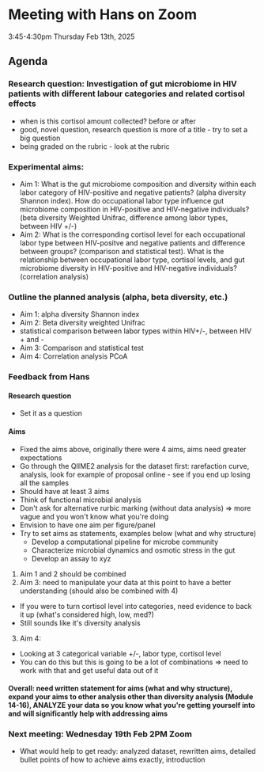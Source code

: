 # Meeting with Hans on Zoom 
3:45-4:30pm Thursday Feb 13th, 2025
## Agenda
 ### Research question: Investigation of gut microbiome in HIV patients with different labour categories and related cortisol effects
 * when is this cortisol amount collected? before or after
 * good, novel question, research question is more of a title - try to set a big question
 * being graded on the rubric - look at the rubric
 ### Experimental aims:
 * Aim 1: What is the gut microbiome composition and diversity within each labor category of HIV-positive and negative patients? (alpha diversity Shannon index). How do occupational labor type influence gut microbiome composition in HIV-positive and HIV-negative individuals? (beta diversity Weighted Unifrac, difference among labor types, between HIV +/-)
 * Aim 2: What is the corresponding cortisol level for each occupational labor type between HIV-positve and negative patients and difference between groups? (comparison and statistical test). What is the relationship between occupational labor type, cortisol levels, and gut microbiome diversity in HIV-positive and HIV-negative individuals? (correlation analysis)
 ### Outline the planned analysis (alpha, beta diversity, etc.)
 * Aim 1: alpha diversity Shannon index
 * Aim 2: Beta diversity weighted Unifrac
  * statistical comparison between labor types within HIV+/-, between HIV + and -
 * Aim 3: Comparison and statistical test
 * Aim 4: Correlation analysis PCoA 
 ### Feedback from Hans
 #### Research question
 * Set it as a question
 #### Aims
 * Fixed the aims above, originally there were 4 aims, aims need greater expectations
 * Go through the QIIME2 analysis for the dataset first: rarefaction curve, analysis, look for example of proposal online - see if you end up losing all the samples
 * Should have at least 3 aims
 * Think of functional microbial analysis
 * Don't ask for alternative rurbic marking (without data analysis) => more vague and you won't know what you're doing
 * Envision to have one aim per figure/panel
 * Try to set aims as statements, examples below (what and why structure)
   *  Develop a computational pipeline for microbe community 
   *  Characterize microbial dynamics and osmotic stress in the gut
   *  Develop an assay to xyz
  1. Aim 1 and 2 should be combined
  2. Aim 3: need to manipulate your data at this point to have a better understanding (should also be combined with 4)
   * If you were to turn cortisol level into categories, need evidence to back it up (what's considered high, low, med?)
   * Still sounds like it's diversity analysis
  3. Aim 4:
   * Looking at 3 categorical variable +/-, labor type, cortisol level
   * You can do this but this is going to be a lot of combinations => need to work with that and get useful data out of it

 #### Overall: need written statement for aims (what and why structure), expand your aims to other analysis other than diversity analysis (Module 14-16), ANALYZE your data so you know what you're getting yourself into and will significantly help with addressing aims
 ### Next meeting: Wednesday 19th Feb 2PM Zoom
   * What would help to get ready: analyzed dataset, rewritten aims, detailed bullet points of how to achieve aims exactly, introduction
